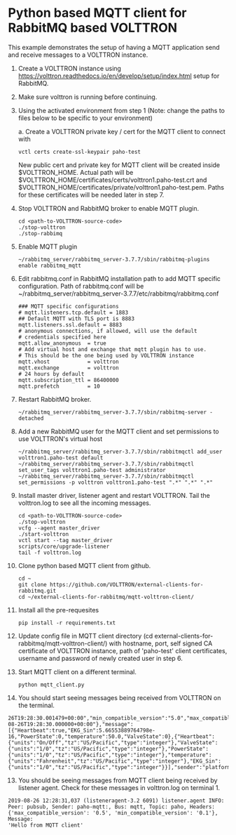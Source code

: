 # Python based MQTT client for RabbitMQ based VOLTTRON

This example demonstrates the setup of having a MQTT application send and receive messages to a VOLTTRON
instance.

1. Create a VOLTTRON instance using https://volttron.readthedocs.io/en/develop/setup/index.html setup for RabbitMQ.

2. Make sure volttron is running before continuing.

3. Using the activated environment from step 1 (Note: change the paths to files below to be specific to your environment)

    a. Create a VOLTTRON private key / cert for the MQTT client to connect with
    ```
    vctl certs create-ssl-keypair paho-test
    ```

    New public cert and private key for MQTT client will be created inside $VOLTTRON_HOME. Actual path will be
    $VOLTTRON_HOME/certificates/certs/volttron1.paho-test.crt and $VOLTTRON_HOME/certificates/private/volttron1.paho-test.pem.
    Paths for these certificates will be needed later in step 7.

2. Stop VOLTTRON and RabbitMQ broker to enable MQTT plugin.

    ```
    cd <path-to-VOLTTRON-source-code>
    ./stop-volttron
    ./stop-rabbimq
    ```

3. Enable MQTT plugin

    ```
    ~/rabbitmq_server/rabbitmq_server-3.7.7/sbin/rabbitmq-plugins enable rabbitmq_mqtt
    ```

4. Edit rabbitmq.conf in RabbitMQ installation path to add MQTT specific configuration. Path of rabbitmq.conf will be
~/rabbitmq_server/rabbitmq_server-3.7.7/etc/rabbitmq/rabbitmq.conf

   ```
   ### MQTT specific configurations
   # mqtt.listeners.tcp.default = 1883
   ## Default MQTT with TLS port is 8883
   mqtt.listeners.ssl.default = 8883
   # anonymous connections, if allowed, will use the default
   # credentials specified here
   mqtt.allow_anonymous  = true
   # Add virtual host and exchange that mqtt plugin has to use.
   # This should be the one being used by VOLTTRON instance
   mqtt.vhost            = volttron
   mqtt.exchange         = volttron
   # 24 hours by default
   mqtt.subscription_ttl = 86400000
   mqtt.prefetch         = 10
   ```

5. Restart RabbitMQ broker.

    ```
   ~/rabbitmq_server/rabbitmq_server-3.7.7/sbin/rabbitmq-server -detached
   ```

6. Add a new RabbitMQ user for the MQTT client and set permissions to use VOLTTRON's virtual host

    ```
    ~/rabbitmq_server/rabbitmq_server-3.7.7/sbin/rabbitmqctl add_user volttron1.paho-test default
    ~/rabbitmq_server/rabbitmq_server-3.7.7/sbin/rabbitmqctl set_user_tags volttron1.paho-test administrator
    ~/rabbitmq_server/rabbitmq_server-3.7.7/sbin/rabbitmqctl set_permissions -p volttron volttron1.paho-test ".*" ".*" ".*"
    ```

7. Install master driver, listener agent and restart VOLTTRON. Tail the volttron.log to see all the incoming messages.

    ```
    cd <path-to-VOLTTRON-source-code>
    ./stop-volttron
    vcfg --agent master_driver
    ./start-volttron
    vctl start --tag master_driver
    scripts/core/upgrade-listener
    tail -f volttron.log
    ```

8. Clone python based MQTT client from github.

    ```
    cd ~
    git clone https://github.com/VOLTTRON/external-clients-for-rabbitmq.git
    cd ~/external-clients-for-rabbitmq/mqtt-volttron-client/
    ```

9. Install all the pre-requesites

    ```
    pip install -r requirements.txt
    ```

10. Update config file in MQTT client directory (cd external-clients-for-rabbitmq/mqtt-volttron-client/) with hostname,
port, self signed CA certificate of VOLTTRON instance, path of 'paho-test' client certificates, username and password of newly created user in step 6.

11. Start MQTT client on a different terminal.

    ```
    python mqtt_client.py
    ```

12. You should start seeing messages being received from VOLTTRON on the terminal.

```
26T19:28:30.001479+00:00","min_compatible_version":"5.0","max_compatible_version":"","SynchronizedTimeStamp":"2019-08-26T19:28:30.000000+00:00"},"message":[{"Heartbeat":true,"EKG_Sin":5.66553889764798e-16,"PowerState":0,"temperature":50.0,"ValveState":0},{"Heartbeat":{"units":"On/Off","tz":"US/Pacific","type":"integer"},"ValveState":{"units":"1/0","tz":"US/Pacific","type":"integer"},"PowerState":{"units":"1/0","tz":"US/Pacific","type":"integer"},"temperature":{"units":"Fahrenheit","tz":"US/Pacific","type":"integer"},"EKG_Sin":{"units":"1/0","tz":"US/Pacific","type":"integer"}}],"sender":"platform.driver","bus":""}
```

13. You should be seeing messages from MQTT client being received by listener agent. Check for these messages in volttron.log on terminal 1.

```
2019-08-26 12:28:31,037 (listeneragent-3.2 6091) listener.agent INFO: Peer: pubsub, Sender: paho-mqtt:, Bus: mqtt, Topic: paho, Headers: {'max_compatible_version': '0.5', 'min_compatible_version': '0.1'}, Message:
'Hello from MQTT client'
```